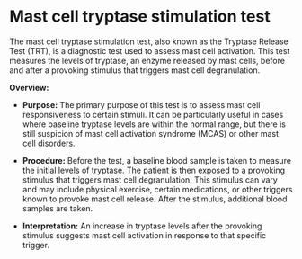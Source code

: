 # Mast cell tryptase stimulation test

The mast cell tryptase stimulation test, also known as the Tryptase Release Test (TRT), is a diagnostic test used to assess mast cell activation. This test measures the levels of tryptase, an enzyme released by mast cells, before and after a provoking stimulus that triggers mast cell degranulation.

**Overview:**

* **Purpose:** The primary purpose of this test is to assess mast cell responsiveness to certain stimuli. It can be particularly useful in cases where baseline tryptase levels are within the normal range, but there is still suspicion of mast cell activation syndrome (MCAS) or other mast cell disorders.

* **Procedure:** Before the test, a baseline blood sample is taken to measure the initial levels of tryptase. The patient is then exposed to a provoking stimulus that triggers mast cell degranulation. This stimulus can vary and may include physical exercise, certain medications, or other triggers known to provoke mast cell release. After the stimulus, additional blood samples are taken.

* **Interpretation:** An increase in tryptase levels after the provoking stimulus suggests mast cell activation in response to that specific trigger.
